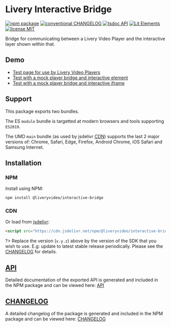 # Livery Interactive Bridge

[![npm package](https://img.shields.io/npm/v/@liveryvideo/interactive-bridge.svg?logo=npm)](https://www.npmjs.com/package/@liveryvideo/interactive-bridge)
[![conventional CHANGELOG](https://img.shields.io/badge/conventional-CHANGELOG-FE5196.svg?logo=conventionalcommits)](/npm/interactive-bridge/CHANGELOG)
[![tsdoc API](https://img.shields.io/badge/tsdoc-API-3178C6.svg?logo=typescript)](/npm/interactive-bridge/dist/)
[![Lit Elements](https://img.shields.io/badge/Lit-Elements-324FFF.svg?logo=lit)](https://lit.dev/)
[![license MIT](https://img.shields.io/npm/l/@liveryvideo/interactive-bridge.svg?color=808080&logo=unlicense)](https://cdn.jsdelivr.net/npm/@liveryvideo/interactive-bridge/LICENSE)

Bridge for communicating between a Livery Video Player and the interactive layer shown within that.

## Demo

- [Test page for use by Livery Video Players](https://interactive-bridge.liveryvideo.com)
- [Test with a mock player bridge and interactive element](https://interactive-bridge.liveryvideo.com/?mock)
- [Test with a mock player bridge and interactive iframe](https://interactive-bridge.liveryvideo.com/?mock=iframe)

## Support

This package exports two bundles.

The ES `module` bundle is targetted at modern browsers and tools supporting `ES2019`.

The UMD `main` bundle (as used by jsdelivr [CDN](#cdn)) supports the last 2 major versions of: Chrome, Safari, Edge, Firefox, Android Chrome, iOS Safari and Samsung Internet.

## Installation

### NPM

Install using NPM:

```bash
npm install @liveryvideo/interactive-bridge
```

### CDN

Or load from [jsdelivr](https://jsdelivr.com):

```html
<script src="https://cdn.jsdelivr.net/npm/@liveryvideo/interactive-bridge@x.y.z"></script>
```

?> Replace the version (`x.y.z`) above by the version of the SDK that you wish to use. E.g: update to latest stable release periodically. Please see the [CHANGELOG](/npm/interactive-bridge/CHANGELOG) for details.

## [API](/npm/interactive-bridge/dist/)

Detailed documentation of the exported API is generated and included in the NPM package and can be viewed here: [API](/npm/interactive-bridge/dist/)

## [CHANGELOG](/npm/interactive-bridge/CHANGELOG)

A detailed changelog of the package is generated and included in the NPM package and can be viewed here: [CHANGELOG](/npm/interactive-bridge/CHANGELOG)
